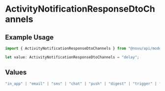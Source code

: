 # ActivityNotificationResponseDtoChannels

## Example Usage

```typescript
import { ActivityNotificationResponseDtoChannels } from "@novu/api/models/components";

let value: ActivityNotificationResponseDtoChannels = "delay";
```

## Values

```typescript
"in_app" | "email" | "sms" | "chat" | "push" | "digest" | "trigger" | "delay" | "custom"
```